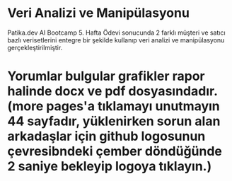 # Veri Analizi ve Manipülasyonu
Patika.dev AI Bootcamp 5. Hafta Ödevi sonucunda 2 farklı müşteri ve satıcı bazlı verisetlerini entegre bir şekilde kullanıp veri analizi ve manipülasyonu gerçekleştirilmiştir. 
# Yorumlar bulgular grafikler rapor halinde docx ve pdf dosyasındadır. (more pages'a tıklamayı unutmayın 44 sayfadır, yüklenirken sorun alan arkadaşlar için github logosunun çevresibndeki çember döndüğünde 2 saniye bekleyip logoya tıklayın.) 
